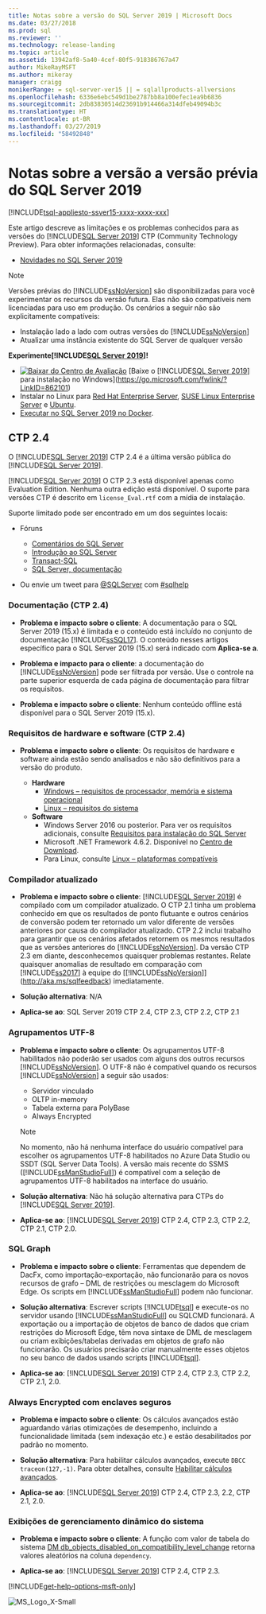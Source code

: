 ```yaml
---
title: Notas sobre a versão do SQL Server 2019 | Microsoft Docs
ms.date: 03/27/2018
ms.prod: sql
ms.reviewer: ''
ms.technology: release-landing
ms.topic: article
ms.assetid: 13942af8-5a40-4cef-80f5-918386767a47
author: MikeRayMSFT
ms.author: mikeray
manager: craigg
monikerRange: = sql-server-ver15 || = sqlallproducts-allversions
ms.openlocfilehash: 6336e6ebc549d1be2787bb8a100efec1ea9b6836
ms.sourcegitcommit: 2db83830514d23691b914466a314dfeb49094b3c
ms.translationtype: HT
ms.contentlocale: pt-BR
ms.lasthandoff: 03/27/2019
ms.locfileid: "58492848"
---
```

# <a name="sql-server-2019-preview-release-notes"></a>Notas sobre a versão a versão prévia do SQL Server 2019
[!INCLUDE[tsql-appliesto-ssver15-xxxx-xxxx-xxx](../includes/tsql-appliesto-ssver15-xxxx-xxxx-xxx.md)]

Este artigo descreve as limitações e os problemas conhecidos para as versões do [!INCLUDE[SQL Server 2019](../includes/sssqlv15-md.md)] CTP (Community Technology Preview). Para obter informações relacionadas, consulte:
- [Novidades no SQL Server 2019](../sql-server/what-s-new-in-sql-server-ver15.md)

> [!NOTE]
> Versões prévias do [!INCLUDE[ssNoVersion](../includes/ssnoversion-md.md)] são disponibilizadas para você experimentar os recursos da versão futura. Elas não são compatíveis nem licenciadas para uso em produção. Os cenários a seguir não são explicitamente compatíveis:
>
> - Instalação lado a lado com outras versões do [!INCLUDE[ssNoVersion](../includes/ssnoversion-md.md)]
> - Atualizar uma instância existente do SQL Server de qualquer versão

**Experimente[!INCLUDE[SQL Server 2019](../includes/sssqlv15-md.md)]!**
- [![Baixar do Centro de Avaliação](../includes/media/download2.png)](https://go.microsoft.com/fwlink/?LinkID=862101) [Baixe o [!INCLUDE[SQL Server 2019](../includes/sssqlv15-md.md)] para instalação no Windows](https://go.microsoft.com/fwlink/?LinkID=862101)
- Instalar no Linux para [Red Hat Enterprise Server](../linux/quickstart-install-connect-red-hat.md), [SUSE Linux Enterprise Server](../linux/quickstart-install-connect-suse.md) e [Ubuntu](../linux/quickstart-install-connect-ubuntu.md).
- [Executar no SQL Server 2019 no Docker](../linux/quickstart-install-connect-docker.md).

## <a name="ctp-24"></a>CTP 2.4
O [!INCLUDE[SQL Server 2019](../includes/sssqlv15-md.md)] CTP 2.4 é a última versão pública do [!INCLUDE[SQL Server 2019](../includes/sssqlv15-md.md)].

[!INCLUDE[SQL Server 2019](../includes/sssqlv15-md.md)] O CTP 2.3 está disponível apenas como Evaluation Edition. Nenhuma outra edição está disponível. O suporte para versões CTP é descrito em `license_Eval.rtf` com a mídia de instalação.

Suporte limitado pode ser encontrado em um dos seguintes locais:

- Fóruns
  - [Comentários do SQL Server](https://aka.ms/sqlfeedback)
  - [Introdução ao SQL Server](https://social.msdn.microsoft.com/Forums/sqlserver/en-US/home?forum=sqlgetstarted)
  - [Transact-SQL](https://social.msdn.microsoft.com/Forums/sqlserver/en-US/home?forum=transactsql)
  - [SQL Server, documentação](https://social.msdn.microsoft.com/Forums/sqlserver/en-US/home?forum=sqldocumentation)

- Ou envie um tweet para [@SQLServer](https://twitter.com/SQLServer) com [#sqlhelp](https://twitter.com/search?q=%23sqlhelp)

### <a name="documentation-ctp-24"></a>Documentação (CTP 2.4)

- **Problema e impacto sobre o cliente**: A documentação para o SQL Server 2019 (15.x) é limitada e o conteúdo está incluído no conjunto de documentação [!INCLUDE[ssSQL17](../includes/sssql17-md.md)]. O conteúdo nesses artigos específico para o SQL Server 2019 (15.x) será indicado com **Aplica-se a**.

- **Problema e impacto para o cliente**: a documentação do [!INCLUDE[ssNoVersion](../includes/ssnoversion-md.md)] pode ser filtrada por versão. Use o controle na parte superior esquerda de cada página de documentação para filtrar os requisitos.

- **Problema e impacto sobre o cliente**: Nenhum conteúdo offline está disponível para o SQL Server 2019 (15.x).

### <a name="hardware-and-software-requirements-ctp-24"></a>Requisitos de hardware e software (CTP 2.4)

- **Problema e impacto sobre o cliente**: Os requisitos de hardware e software ainda estão sendo analisados e não são definitivos para a versão do produto.

  - **Hardware**
    - [Windows – requisitos de processador, memória e sistema operacional](../sql-server/install/hardware-and-software-requirements-for-installing-sql-server.md#pmosr)
    - [Linux – requisitos do sistema](../linux/sql-server-linux-setup.md#system)
  - **Software**
    - Windows Server 2016 ou posterior. Para ver os requisitos adicionais, consulte [Requisitos para instalação do SQL Server](../sql-server/install/hardware-and-software-requirements-for-installing-sql-server.md)
    - Microsoft .NET Framework 4.6.2. Disponível no [Centro de Download](https://www.microsoft.com/download/details.aspx?id=53344).
    - Para Linux, consulte [Linux – plataformas compatíveis](../linux/sql-server-linux-setup.md#supportedplatforms)

### <a name="updated-compiler"></a>Compilador atualizado

- **Problema e impacto sobre o cliente**: [!INCLUDE[SQL Server 2019](../includes/sssqlv15-md.md)] é compilado com um compilador atualizado. O CTP 2.1 tinha um problema conhecido em que os resultados de ponto flutuante e outros cenários de conversão podem ter retornado um valor diferente de versões anteriores por causa do compilador atualizado. CTP 2.2 inclui trabalho para garantir que os cenários afetados retornem os mesmos resultados que as versões anteriores do [!INCLUDE[ssNoVersion](../includes/ssnoversion-md.md)]. Da versão CTP 2.3 em diante, desconhecemos quaisquer problemas restantes. Relate quaisquer anomalias de resultado em comparação com [!INCLUDE[ss2017](../includes/sssqlv14-md.md)] à equipe do [[!INCLUDE[ssNoVersion](../includes/ssnoversion-md.md)]](http://aka.ms/sqlfeedback) imediatamente.

- **Solução alternativa**: N/A

- **Aplica-se ao**: SQL Server 2019 CTP 2.4, CTP 2.3, CTP 2.2, CTP 2.1

### <a name="utf-8-collations"></a>Agrupamentos UTF-8

- **Problema e impacto sobre o cliente**: Os agrupamentos UTF-8 habilitados não poderão ser usados com alguns dos outros recursos [!INCLUDE[ssNoVersion](../includes/ssnoversion-md.md)]. O UTF-8 não é compatível quando os recursos [!INCLUDE[ssNoVersion](../includes/ssnoversion-md.md)] a seguir são usados:

  - Servidor vinculado
  - OLTP in-memory
  - Tabela externa para PolyBase
  - Always Encrypted

  > [!Note]
  > No momento, não há nenhuma interface do usuário compatível para escolher os agrupamentos UTF-8 habilitados no Azure Data Studio ou SSDT (SQL Server Data Tools). A versão mais recente do SSMS ([!INCLUDE[ssManStudioFull](../includes/ssmanstudiofull-md.md)]) é compatível com a seleção de agrupamentos UTF-8 habilitados na interface do usuário.
 
- **Solução alternativa**: Não há solução alternativa para CTPs do [!INCLUDE[SQL Server 2019](../includes/sssqlv15-md.md)].

- **Aplica-se ao**: [!INCLUDE[SQL Server 2019](../includes/sssqlv15-md.md)] CTP 2.4, CTP 2.3, CTP 2.2, CTP 2.1, CTP 2.0.

### <a name="sql-graph"></a>SQL Graph

- **Problema e impacto sobre o cliente**: Ferramentas que dependem de DacFx, como importação-exportação, não funcionarão para os novos recursos de grafo – DML de restrições ou mesclagem do Microsoft Edge. Os scripts em [!INCLUDE[ssManStudioFull](../includes/ssmanstudiofull-md.md)] podem não funcionar.

- **Solução alternativa**: Escrever scripts [!INCLUDE[tsql](../includes/tsql-md.md)] e execute-os no servidor usando [!INCLUDE[ssManStudioFull](../includes/ssmanstudiofull-md.md)] ou SQLCMD funcionará. A exportação ou a importação de objetos de banco de dados que criam restrições do Microsoft Edge, têm nova sintaxe de DML de mesclagem ou criam exibições/tabelas derivadas em objetos de grafo não funcionarão. Os usuários precisarão criar manualmente esses objetos no seu banco de dados usando scripts [!INCLUDE[tsql](../includes/tsql-md.md)]. 

- **Aplica-se ao**: [!INCLUDE[SQL Server 2019](../includes/sssqlv15-md.md)] CTP 2.4, CTP 2.3, CTP 2.2, CTP 2.1, 2.0.

### <a name="always-encrypted-with-secure-enclaves"></a>Always Encrypted com enclaves seguros

- **Problema e impacto sobre o cliente**: Os cálculos avançados estão aguardando várias otimizações de desempenho, incluindo a funcionalidade limitada (sem indexação etc.) e estão desabilitados por padrão no momento.

- **Solução alternativa**: Para habilitar cálculos avançados, execute `DBCC traceon(127,-1)`. Para obter detalhes, consulte [Habilitar cálculos avançados](../relational-databases/security/encryption/configure-always-encrypted-enclaves.md#configure-a-secure-enclave).

- **Aplica-se ao**: [!INCLUDE[SQL Server 2019](../includes/sssqlv15-md.md)] CTP 2.4, CTP 2.3, 2.2, CTP 2.1, 2.0.

### <a name="system-dynamic-management-views"></a>Exibições de gerenciamento dinâmico do sistema

- **Problema e impacto sobre o cliente**: A função com valor de tabela do sistema [DM db_objects_disabled_on_compatibility_level_change](../relational-databases/system-dynamic-management-views/spatial-data-sys-dm-db-objects-disabled-on-compatibility-level-change.md) retorna valores aleatórios na coluna `dependency`.

- **Aplica-se ao**: [!INCLUDE[SQL Server 2019](../includes/sssqlv15-md.md)] CTP 2.4, CTP 2.3.

[!INCLUDE[get-help-options-msft-only](../includes/paragraph-content/get-help-options.md)]

![MS_Logo_X-Small](../sql-server/media/ms-logo-x-small.png)
